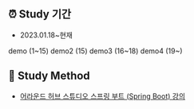 ## ⏰ Study 기간
* 2023.01.18~현재

demo (1~15)
demo2 (15)
demo3 (16~18)
demo4 (19~)


## 📓 Study Method
* [어라운드 허브 스튜디오 스프링 부트 (Spring Boot) 강의](https://www.youtube.com/playlist?list=PLlTylS8uB2fBOi6uzvMpojFrNe7sRmlzU)
